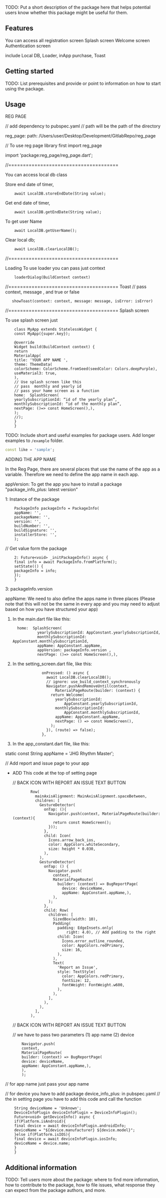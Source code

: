 <!--
This README describes the package. If you publish this package to pub.dev,
this README's contents appear on the landing page for your package.

For information about how to write a good package README, see the guide for
[writing package pages](https://dart.dev/guides/libraries/writing-package-pages).

For general information about developing packages, see the Dart guide for
[creating packages](https://dart.dev/guides/libraries/create-library-packages)
and the Flutter guide for
[developing packages and plugins](https://flutter.dev/developing-packages).
-->

TODO: Put a short description of the package here that helps potential users
know whether this package might be useful for them.

## Features

You can access all registration screen
Splash screen
Welcome screen
Authentication screen

include Local DB, Loader, inApp purchase, Toast


## Getting started

TODO: List prerequisites and provide or point to information on how to
start using the package.

## Usage

REG PAGE


// add dependency to pubspec.yaml
// path will be the path of the directory

reg_page:
path: /Users/user/Desktop/Development/GitlabRepo/reg_page

// To use reg page library first import reg_page

import 'package:reg_page/reg_page.dart';


//======================================

You can access local db class

Store end date of timer,
      
        await LocalDB.storeEndDate(String value);

Get end date of timer,

        await LocalDB.getEndDate(String value);

To get user Name

        await LocalDB.getUserName();  

Clear local db;

        await LocalDB.clearLocalDB();
   
 
//======================================

Loading
To use loader you can pass just context
        
        loaderDialog(BuildContext context)

//======================================
Toast
// pass context, message , and true or false

       showToast(context: context, message: message, isError: isError)


//======================================
Splash screen

To use splash screen just

        class MyApp extends StatelessWidget {
        const MyApp({super.key});
        
        @override
        Widget build(BuildContext context) {
        return
        MaterialApp(
        title: 'YOUR APP NAME ',
        theme: ThemeData(
        colorScheme: ColorScheme.fromSeed(seedColor: Colors.deepPurple),
        useMaterial3: true,
        ),
        // Use splash screen like this
        // pass  monthly and yearly id
        // pass your hame screen as a function
        home:  SplashScreen(
        yearlySubscriptionId: “id of the yearly plan”,
        monthlySubscriptionId: “id of the monthly plan”,
        nextPage: ()=> const HomeScreen(),),
        );
        //);
        }
        }

TODO: Include short and useful examples for package users. Add longer examples
to `/example` folder.

```dart
const like = 'sample';
```

ADDING THE APP NAME 

In the Reg Page, there are several places that use the name of the app as a variable. Therefore we need to define the app name in each app. 

appVersion: To get the app you have to install a package "package_info_plus: latest version"

1: Instance of the package  

        PackageInfo packageInfo = PackageInfo(
        appName: '',
        packageName: '',
        version: '',
        buildNumber: '',
        buildSignature: '',
        installerStore: '',
        );


 // Get value form the package

        2: Future<void> _initPackageInfo() async {
        final info = await PackageInfo.fromPlatform();
        setState(() {
        packageInfo = info;
        });
        }
 
3: packageInfo.version


appName: We need to also define the apps name in three places (Please note that this will not be the same in every app and you may need to adjust based on how you have structured your app)

1) In the main.dart file like this:

         home:  SplashScreen(
                  yearlySubscriptionId: AppConstant.yearlySubscriptionId,
                  monthlySubscriptionId: AppConstant.monthlySubscriptionId,
                  appName: AppConstant.appName,
                  appVersion: packageInfo.version ,
                  nextPage: ()=> const HomeScreen(),),

2) In the setting_screen.dart file, like this: 

                    onPressed: () async {
                      await LocalDB.clearLocalDB();
                      // ignore: use_build_context_synchronously
                      Navigator.pushAndRemoveUntil(context,
                          MaterialPageRoute(builder: (context) {
                        return Welcome(
                          yearlySubscriptionId:
                              AppConstant.yearlySubscriptionId,
                          monthlySubscriptionId:
                              AppConstant.monthlySubscriptionId,
                          appName: AppConstant.appName,
                          nextPage: () => const HomeScreen(),
                        );
                      }), (route) => false);
                    },

3) In the app_constant.dart file, like this:

static const String appName = 'JHG Rhythm Master';

// Add report and issue page to your app

  * ADD This code at the top of  setting page

      // BACK ICON  WITH REPORT AN ISSUE TEXT BUTTON

                Row(
                  mainAxisAlignment: MainAxisAlignment.spaceBetween,
                  children: [
                    GestureDetector(
                      onTap: (){
                        Navigator.push(context, MaterialPageRoute(builder: (context){
                          return const HomeScreen();
                        }));
                      },
                      child: Icon(
                        Icons.arrow_back_ios,
                        color: AppColors.whiteSecondary,
                        size: height * 0.030,
                      ),
                    ),
                    GestureDetector(
                      onTap: () {
                        Navigator.push(
                          context,
                          MaterialPageRoute(
                            builder: (context) => BugReportPage(
                              device: deviceName, 
                              appName: AppConstant.appName,),
                          ),
                        );
                      },
                      child: Row(
                        children: [
                          SizedBox(width: 10),
                          Padding(
                            padding: EdgeInsets.only(
                                right: 4.0), // Add padding to the right
                            child: Icon(
                              Icons.error_outline_rounded,
                              color: AppColors.redPrimary,
                              size: 16,
                            ),
                          ),
                          Text(
                            'Report an Issue',
                            style: TextStyle(
                              color: AppColors.redPrimary,
                              fontSize: 12,
                              fontWeight: FontWeight.w600,
                            ),
                          ),
                        ],
                      ),
                    ),
                  ],
                ),
    // BACK ICON  WITH REPORT AN ISSUE TEXT BUTTON
 
    // we have to pass two parameters
    (1) app name  (2) device

            Navigator.push(
            context,
            MaterialPageRoute(
            builder: (context) => BugReportPage(
            device: deviceName,
            appName: AppConstant.appName,),
            ),
            );
    
   // for app name just pass your app name 

   // for device you have to add package  device_info_plus:  in pubspec.yaml
   // the in setting page you have to add this code and call the function


        String deviceName = 'Unknown';
        DeviceInfoPlugin deviceInfoPlugin = DeviceInfoPlugin();
        Future<void> getDeviceInfo() async {
        if(Platform.isAndroid){
        final device = await deviceInfoPlugin.androidInfo;
        deviceName = "${device.manufacturer} ${device.model}";
        }else if(Platform.isIOS){
        final device = await deviceInfoPlugin.iosInfo;
        deviceName = device.name;
        }
        }

## Additional information

TODO: Tell users more about the package: where to find more information, how to
contribute to the package, how to file issues, what response they can expect
from the package authors, and more.



